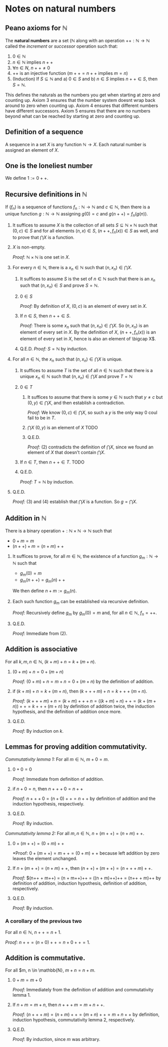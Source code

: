 # Notes on natural numbers

## Peano axioms for $\mathbb{N}$

The **natural numbers** are a set $(\mathbb{N}$ along with an operation $++: \mathbb{N} \to \mathbb{N}$ called the *increment* or *successor* operation such that:

 1. $0 \in \mathbb{N}$
 2. $n \in \mathbb{N}$ implies $n++$
 3. $\forall n \in N$, $n++ \neq 0$
 4. $++$ is an injective function ($m++ = n++$ implies $m = n$)
 5. (Induction) If $S \subseteq \mathbb{N}$ and a) $0 \in S$ and b) $n \in S$ implies $n++ \in S$, then $S = \mathbb{N}$.

This defines the naturals as the numbers you get when starting at zero and counting up. Axiom 3 ensures that the number system doesnt wrap back around to zero when counting up. Axiom 4 ensures that different numbers have different successors. Axiom 5 ensures that there are no numbers beyond what can be reached by starting at zero and counting up.

## Definition of a sequence
A sequence in a set $X$ is any function $\mathbb{N} \to X$. Each natural number is assigned an element of $X$.

## One is the loneliest number
We define $1 := 0++$.

## Recursive definitions in $\mathbb{N}$

If $(f_n)$ is a sequence of functions $f_n: \mathbb{N} \to \mathbb{N}$ and $c \in \mathbb{N}$, then there is a unique function $g: \mathbb{N} \to \mathbb{N}$ assigning $g(0) = c$ and $g(n++) = f_n(g(n))$.

 1. It suffices to assume $X$ is the collection of all sets $S \subseteq \mathbb{N} \times \mathbb{N}$ such that $(0, c) \in S$ and for all elements $(n, x) \in S$, $(n++, f_n(x)) \in S$ as well, and to prove that $\bigcap X$ is a function.

 2. $X$ is non-empty.

    *Proof:* $\mathbb{N} \times \mathbb{N}$ is one set in $X$.

 3. For every $n \in \mathbb{N}$, there is a $x_n \in \mathbb{N}$ such that $(n, x_n) \in \bigcap X$.

     1. It suffices to assume $S$ is the set of $n \in \mathbb{N}$ such that there is an $x_n$ such that $(n, x_n) \in S$ and prove $S = \mathbb{N}$.
     2. $0 \in S$

        *Proof:* By definition of $X$, $(0, c)$ is an element of every set in $X$.

     3. If $n \in S$, then $n++ \in S$.

        *Proof:* There is some $x_n$ such that $(n, x_n) \in \bigcap X$. So $(n, x_n)$ is an element of every set in $X$. By the definition of $X$, $(n++, f_n(x))$ is an element of every set in $X$, hence is also an element of \bigcap X$.

     4. Q.E.D.
        *Proof:* $S = \mathbb{N}$ by induction.

 4. For all $n \in \mathbb{N}$, the $x_n$ such that $(n, x_n) \in \bigcap X$ is unique.

     1. It suffices to assume $T$ is the set of all $n \in \mathbb{N}$ such that there is a unique $x_n \in \mathbb{N}$ such that $(n, x_n) \in \bigcap X$ and prove $T = \mathbb{N}$
     2. $0 \in T$
        1. It suffices to assume that there is some $y \in \mathbb{N}$ such that $y \neq c$ but $(0, y) \in \bigcap X$, and then establish a contradiction.

           *Proof:* We know $(0, c) \in \bigcap X$, so such a $y$ is the only way $0$ coul fail to be in $T$.

        2. $\bigcap X \ {(0, y)}$ is an element of $X$
           TODO

        3. Q.E.D.

           *Proof:* (2) contradicts the definition of $\bigcap X$, since we found an element of $X$ that doesn't contain $\bigcap X$.

     3. If $n \in T$, then $n++ \in T$.
        TODO

     4. Q.E.D.

        *Proof:* $T = \mathbb{N}$ by induction.

 5. Q.E.D.

    *Proof:* (3) and (4) establish that $\bigcap X$ is a function. So $g = \bigcap X$.


## Addition in $\mathbb{N}$

There is a binary operation $+: \mathbb{N} \times \mathbb{N} \to \mathbb{N}$ such that

 - $0 + m = m$
 - $(n++) + m = (n + m)++$

 1. It suffices to prove, for all $m \in \mathbb{N}$, the existence of a function $g_m : \mathbb{N} \to \mathbb{N}$ such that

     - $g_m(0) = m$
     - $g_m(n++) = g_m(n)++$
    
    We then define $n + m := g_m(n)$.

 2. Each such function $g_m$ can be established via recursive definition.

    *Proof:* Recursively define $g_m$ by $g_m(0) = m$ and, for all $n \in \mathbb{N}$, $f_n = ++$.

 3. Q.E.D.

    *Proof:* Immediate from (2).


## Addition is associative
For all $k, m, n \in \mathbb{N}$, $(k + m) + n = k + (m + n)$.

 1. $(0 + m) + n = 0 + (m + n)$

    *Proof:* $(0 + m) + n = m + n = 0 + (m + n)$ by the definition of addition.

 2. if $(k + m) + n = k + (m + n)$, then $(k++ + m) + n = k++ + (m + n)$.

    *Proof:* $(k++ + m) + n = (k + m)++ + n = ((k + m) + n)++ = (k + (m + n))++ = k++ + (m + n)$ by definition of addition twice, the induction hypothesis, and the definition of addition once more.

 3. Q.E.D.

    *Proof:* By induction on $k$.


## Lemmas for proving addition commutativity.
*Commutativity lemma 1:* For all $m \in \mathbb{N}$, $m + 0 = m$.

 1. $0 + 0 = 0$

    *Proof:* Immediate from definition of addition.

 2. if $n + 0 = n$, then $n++ + 0 = n++$

    *Proof:* $n++ + 0 = (n + 0)++ = n++$ by definition of addition and the induction hypothesis, respectively.

 3. Q.E.D.

    *Proof:* By induction.


*Commutativity lemma 2:* For all $m, n \in \mathbb{N}$, $n + (m++) = (n + m)++$.

 1. $0 + (m++) = (0 + m)++$

    *Proof: $0 + (m++) = m++ = (0 + m)++$ because left addition by zero leaves the element unchanged.

 2. If $n + (m++) = (n + m)++$, then $(n++) + (m++) = (n++ + m)++$.

    *Proof:* $(n++ + m++) = (n + m++)++ = ((n + m)++)++ = (n++ + m)++ by definition of addition, induction hypothesis, definition of addition, respectively.

 3. Q.E.D.

    *Proof:* By induction.

### A corollary of the previous two
For all $n \in \mathbb{N}$, $n++ = n + 1$.

*Proof:* $n++ = (n + 0)++ = n + 0++ = 1$.


## Addition is commutative.
For all $m, n \in \mathbb{N}, $m + n = n + m$.

 1. $0 + m = m + 0$

    *Proof:* Immediately from the definition of addition and commutativity lemma 1.

 2. If $n + m = m + n$, then $n++ + m = m + n++$.

    *Proof:* $(n++ + m) = (n + m)++ = (m + n)++ = m + n++$ by definition, induction hypothesis, commutativity lemma 2, respectively.

 3. Q.E.D.

    *Proof:* By induction, since $m$ was arbitrary.

